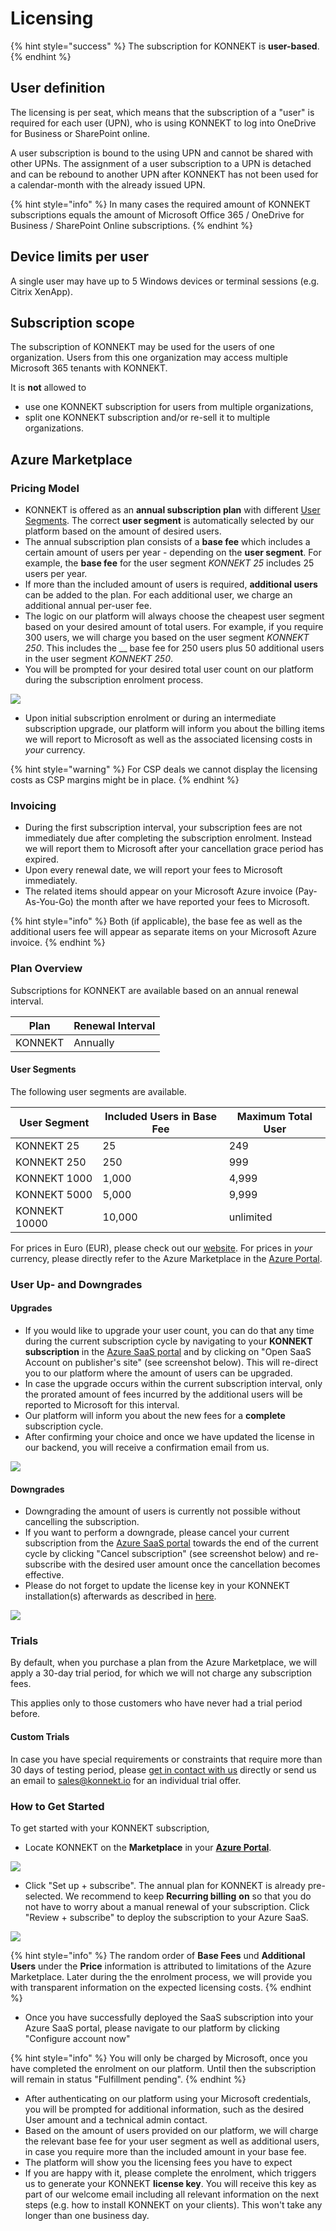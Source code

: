 # Licensing

{% hint style="success" %}
The subscription for KONNEKT is **user-based**.&#x20;
{% endhint %}

## User definition

The licensing is per seat, which means that the subscription of a "user" is required for each user (UPN), who is using KONNEKT to log into OneDrive for Business or SharePoint online.

A user subscription is bound to the using UPN and cannot be shared with other UPNs. The assignment of a user subscription to a UPN is detached and can be rebound to another UPN after KONNEKT has not been used for a calendar-month with the already issued UPN.

{% hint style="info" %}
In many cases the required amount of KONNEKT subscriptions equals the amount of Microsoft Office 365 / OneDrive for Business / SharePoint Online subscriptions.
{% endhint %}

## Device limits per user

A single user may have up to 5 Windows devices or terminal sessions (e.g. Citrix XenApp).

## Subscription scope

The subscription of KONNEKT may be used for the users of one organization. Users from this one organization may access multiple Microsoft 365 tenants with KONNEKT.

It is **not** allowed to&#x20;

* use one KONNEKT subscription for users from multiple organizations,
* split one KONNEKT subscription and/or re-sell it to multiple organizations.



## Azure Marketplace

### Pricing Model

* KONNEKT is offered as an **annual subscription plan** with different [User Segments](licensing.md#user-segments). The correct **user segment** is automatically selected by our platform based on the amount of desired users.
* The annual subscription plan consists of a **base fee** which includes a certain amount of users per year - depending on the **user segment**. For example, the **base fee** for the user segment _KONNEKT 25_ includes 25 users per year.
* If more than the included amount of users is required, **additional users** can be added to the  plan. For each additional user, we charge an additional annual per-user fee.
* The logic on our platform will always choose the cheapest user segment based on your desired amount of total users. For example, if you require 300 users, we will charge you based on the user segment _KONNEKT 250_. This includes the __ base fee for 250 users plus 50 additional users in the user segment _KONNEKT 250_.
* You will be prompted for your desired total user count on our platform during the subscription enrolment process.

![](<.gitbook/assets/konnekt-landing-page (1).png>)

* Upon initial subscription enrolment or during an intermediate subscription upgrade, our platform will inform you about the billing items we will report to Microsoft as well as the associated licensing costs in _your_ currency.

{% hint style="warning" %}
For CSP deals we cannot display the licensing costs as CSP margins might be in place.
{% endhint %}

### Invoicing

* During the first subscription interval, your subscription fees are not immediately due after completing the subscription enrolment. Instead we will report them to Microsoft after your cancellation grace period has expired.&#x20;
* Upon every renewal date, we will report your fees to Microsoft immediately.
* The related items should appear on your Microsoft Azure invoice (Pay-As-You-Go) the month after we have reported your fees to Microsoft.

{% hint style="info" %}
Both (if applicable), the base fee as well as the additional users fee will appear as separate items on your Microsoft Azure invoice.
{% endhint %}

### Plan Overview

Subscriptions for KONNEKT are available based on an annual renewal interval.

| **Plan** | **Renewal Interval** |
| -------- | -------------------- |
| KONNEKT  | Annually             |

#### User Segments

The following user segments are available.

| **User Segment** | **Included Users in Base Fee** | **Maximum Total User** |
| ---------------- | ------------------------------ | ---------------------- |
| KONNEKT 25       | 25                             | 249                    |
| KONNEKT 250      | 250                            | 999                    |
| KONNEKT 1000     | 1,000                          | 4,999                  |
| KONNEKT 5000     | 5,000                          | 9,999                  |
| KONNEKT 10000    | 10,000                         | unlimited              |

For prices in Euro (EUR), please check out our <mark style="color:green;"></mark> [website](https://www.konnekt.io). For prices in _your_ currency, please directly refer to the Azure Marketplace in the [Azure Portal](https://portal.azure.com).

### User Up- and Downgrades

#### Upgrades

* If you would like to upgrade your user count, you can do that any time during the current subscription cycle by navigating to your **KONNEKT subscription** in the [Azure SaaS portal](https://portal.azure.com/#blade/HubsExtension/BrowseResourceBlade/resourceType/Microsoft.SaaS%2Fresources) <mark style="color:green;"></mark> and by clicking on "Open SaaS Account on publisher's site" (see screenshot below). This will re-direct you to our platform where the amount of users can be upgraded.
* In case the upgrade occurs within the current subscription interval, only the prorated amount of fees incurred by the additional users will be reported to Microsoft for this interval.
* Our platform will inform you about the new fees for a **complete** subscription cycle.
* After confirming your choice and once we have updated the license in our backend, you will receive a confirmation email from us.

![](.gitbook/assets/SaaSPortal\_changeSubscription.png)

#### Downgrades

* Downgrading the amount of users is currently not possible without cancelling the subscription.
* If you want to perform a downgrade, please cancel your current subscription from the <mark style="color:green;"></mark> [Azure SaaS portal](https://portal.azure.com/#blade/HubsExtension/BrowseResourceBlade/resourceType/Microsoft.SaaS%2Fresources) towards the end of the current cycle by clicking "Cancel subscription" (see screenshot below) and re-subscribe with the desired user amount once the cancellation becomes effective.
* Please do not forget to update the license key in your KONNEKT installation(s) afterwards as described in [here](https://docs.konnekt.io/configuration/other/license-key-on-multi-user-environments).

![](.gitbook/assets/SaaSPortal\_cancelSubscription.png)

### **Trials**

By default, when you purchase a plan from the Azure Marketplace, we will apply a 30-day trial period, for which we will not charge any subscription fees.&#x20;

This applies only to those customers who have never had a trial period before.

#### **Custom Trials**

In case you have special requirements or constraints that require more than 30 days of testing period, please [get in contact with us](https://www.konnekt.io/start-now/#try) directly or send us an email to [sales@konnekt.io](mailto:sales@konnekt.io) for an individual trial offer.

### How to Get Started

To get started with your KONNEKT subscription,

* Locate KONNEKT on the **Marketplace** in your [**Azure Portal**](https://portal.azure.com/#create/glueckkanja-gabag.radiusaas-transactable-prod/preview).&#x20;

![](<.gitbook/assets/image (29).png>)

* Click "Set up + subscribe". The annual plan for KONNEKT is already pre-selected. We recommend to keep **Recurring billing** **on** so that you do not have to worry about a manual renewal of your subscription. Click "Review + subscribe" to deploy the subscription to your Azure SaaS.

![](<.gitbook/assets/image (30).png>)

{% hint style="info" %}
The random order of **Base Fees** und **Additional Users** under the **Price** information is attributed to limitations of the Azure Marketplace. Later during the the enrolment process, we will provide you with transparent information on the expected licensing costs.
{% endhint %}

* Once you have successfully deployed the SaaS subscription into your Azure SaaS portal, please navigate to our platform by clicking "Configure account now"

{% hint style="info" %}
You will only be charged by Microsoft, once you have completed the enrolment on our platform. Until then the subscription will remain in status "Fulfillment pending".
{% endhint %}

* After authenticating on our platform using your Microsoft credentials, you will be prompted for additional information, such as the desired User amount and a technical admin contact.
* Based on the amount of users provided on our platform, we will charge the relevant base fee for your user segment as well as additional users, in case you require more than the included amount in your base fee.
* The platform will show you the licensing fees you have to expect
* If you are happy with it, please complete the enrolment, which triggers us to generate your KONNEKT **license key**. You will receive this key as part of our welcome email including all relevant information on the next steps (e.g. how to install KONNEKT on your clients). This won't take any longer than one business day.
